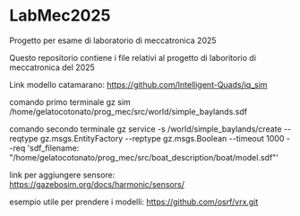 # LabMec2025
Progetto per esame di laboratorio di meccatronica 2025

Questo repositorio contiene i file relativi al progetto di laboritorio di meccatronica del 2025

Link modello catamarano: https://github.com/Intelligent-Quads/iq_sim

comando primo terminale 
gz sim /home/gelatocotonato/prog_mec/src/world/simple_baylands.sdf

comando secondo terminale
gz service -s /world/simple_baylands/create --reqtype gz.msgs.EntityFactory --reptype gz.msgs.Boolean --timeout 1000 --req 'sdf_filename: "/home/gelatocotonato/prog_mec/src/boat_description/boat/model.sdf"'

link per aggiungere sensore: https://gazebosim.org/docs/harmonic/sensors/

esempio utile per prendere i modelli: https://github.com/osrf/vrx.git
